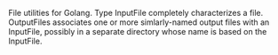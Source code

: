 File utilities for Golang. Type InputFile completely characterizes a file. OutputFiles associates one or more simlarly-named output files with an InputFile, possibly in a separate directory whose name is based on the InputFile. 
